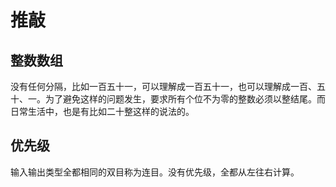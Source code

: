 # 推敲

## 整数数组

没有任何分隔，比如一百五十一，可以理解成一百五十一，也可以理解成一百、五十、一。为了避免这样的问题发生，要求所有个位不为零的整数必须以整结尾。而日常生活中，也是有比如二十整这样的说法的。

## 优先级

输入输出类型全都相同的双目称为连目。没有优先级，全都从左往右计算。
